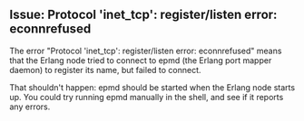 Issue: Protocol 'inet_tcp': register/listen error: econnrefused 
----
The error "Protocol 'inet_tcp': register/listen error: econnrefused" means 
that the Erlang node tried to connect to epmd 
(the Erlang port mapper daemon) to register its name, but failed to connect.

That shouldn't happen: epmd should be started when the Erlang node starts
up. You could try running epmd manually in the shell, and see if it
reports any errors.



